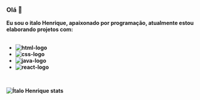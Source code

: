 ### Olá :wave:

<b>Eu sou o italo Henrique, apaixonado por programação, atualmente estou elaborando projetos com: <b/>
<br>
<br>
- <img src="https://img.shields.io/badge/HTML5-E34F26?style=for-the-badge&logo=html5&logoColor=white" alt="html-logo"/>
- <img src="https://img.shields.io/badge/CSS3-1572B6?style=for-the-badge&logo=css3&logoColor=white" alt="css-logo"/>
- <img src="https://img.shields.io/badge/JavaScript-F7DF1E?style=for-the-badge&logo=javascript&logoColor=black" alt="java-logo"/>
- <img src="https://img.shields.io/badge/React-20232A?style=for-the-badge&logo=react&logoColor=61DAFB" alt="react-logo"/>
 <br>
  


 ![Ítalo Henrique stats](https://github-readme-stats.vercel.app/api?username=italoh27&show_icons=true&theme=dark)

